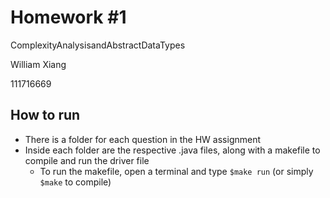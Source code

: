 # Homework #1

Complexity​Analysis​and​Abstract​Data​Types

William Xiang

111716669



## How to run

* There is a folder for each question in the HW assignment
* Inside each folder are the respective .java files, along with a makefile to compile and run the driver file
  * To run the makefile, open a terminal and type `$make run` (or simply `$make` to compile)
